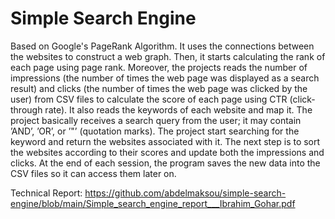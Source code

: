 # Simple Search Engine
Based on Google's PageRank Algorithm. It uses the connections between the websites to construct a web graph.
Then, it starts calculating the rank of each page using page rank. Moreover, the projects reads the number of
impressions (the number of times the web page was displayed as a search result) and clicks (the number of
times the web page was clicked by the user) from CSV files to calculate the score of each page using CTR
(click-through rate). It also reads the keywords of each website and map it. The project basically receives a
search query from the user; it may contain ’AND’, ’OR’, or ’"’ (quotation marks). The project start searching
for the keyword and return the websites associated with it. The next step is to sort the websites according to
their scores and update both the impressions and clicks. At the end of each session, the program saves the
new data into the CSV files so it can access them later on.

Technical Report: https://github.com/abdelmaksou/simple-search-engine/blob/main/Simple_search_engine_report___Ibrahim_Gohar.pdf
